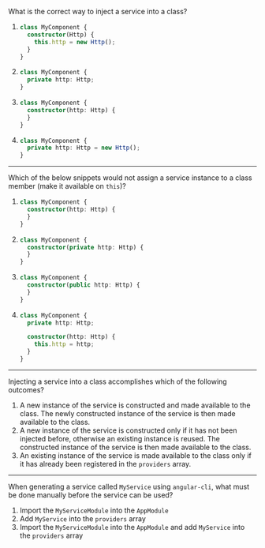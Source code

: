 <!--
	Correct answer is 3.

	1 - Similar to 4 below with the caveat that `Http` will not be passed into the constructor to begin with. Providers may only be injected via a typed constructor parameter (or @Inject token).

  4 - While it is possible to instantiate classes manually, (and in some simple, stateless services you may actually get the behaviour you're expecting), manually instantiated classes lose the benefit of Angular's DI (their dependencies are no longer able to be dependency injected) and they require you to manually construct and manage a dependency tree yourself. Additionally,you're overriding the default singleton nature of providers in Angular which may lead to unexpected behaviour.

	2 - It's possible that when students learn that dependencies are injected into a class constructor based on its type, they may expect this type reflection to also apply to class members.
-->
What is the correct way to inject a service into a class?

1.
    ```typescript
    class MyComponent {
      constructor(Http) {
        this.http = new Http();
      }
    }
    ```
1.
    ```typescript
    class MyComponent {
      private http: Http;
    }
    ```
1.
    ```typescript
    class MyComponent {
      constructor(http: Http) {
      }
    }
    ```
1.
    ```typescript
    class MyComponent {
      private http: Http = new Http();
    }
    ```

---

<!--
	Correct answer is 1.

  1 - While an instantiated `Http` service will be available in the constructor, it has not actually been assigned to the class instance and so is now only available inside of the constructor.

	2, 3 - The `private` and `public` keywords in typescript will implicitly assign constructor arguments to the class instance.

	4 - If you do not specify `private` or `public`, you are still able to manually assign a provider instance to a class property.
-->
Which of the below snippets would not assign a service instance to a class member (make it available on `this`)?

1.
    ```typescript
    class MyComponent {
      constructor(http: Http) {
      }
    }
    ```
1.
    ```typescript
    class MyComponent {
      constructor(private http: Http) {
      }
    }
    ```
1.
    ```typescript
    class MyComponent {
      constructor(public http: Http) {
      }
    }
    ```
1.
    ```typescript
    class MyComponent {
      private http: Http;

      constructor(http: Http) {
        this.http = http;
      }
    }
    ```

---

<!--
	Correct answer is 3.

  1, 2 - Services can only be injected once they've been explicitly registered inside of a `providers` array. Angular's DI does not implicitly construct classes on request.
-->
Injecting a service into a class accomplishes which of the following outcomes?

1. A new instance of the service is constructed and made available to the class. The newly constructed instance of the service is then made available to the class.
1. A new instance of the service is constructed only if it has not been injected before, otherwise an existing instance is reused. The constructed instance of the service is then made available to the class.
1. An existing instance of the service is made available to the class only if it has already been registered in the `providers` array.

---


<!--
	Correct answer is 2.

  1, 3 - Angular CLI will only generate a service and service test file, no corresponding module is created. This may be confused in the case where we're required to import the HttpModule in order to use it.
-->
When generating a service called `MyService` using `angular-cli`, what must be done manually before the service can be used?

1. Import the `MyServiceModule` into the `AppModule`
1. Add `MyService` into the `providers` array
1. Import the `MyServiceModule` into the `AppModule` and add `MyService` into the `providers` array